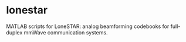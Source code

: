 # lonestar
MATLAB scripts for LoneSTAR: analog beamforming codebooks for full-duplex mmWave communication systems.
